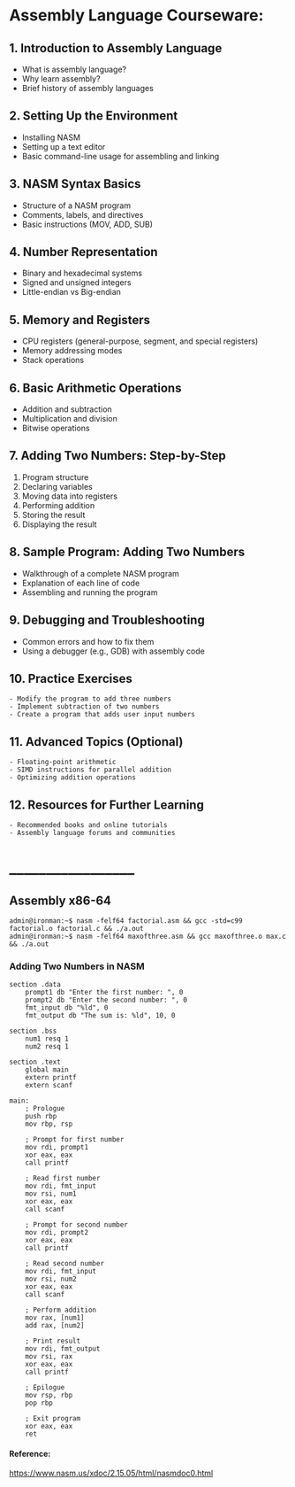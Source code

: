# Assembly Language Courseware: 

## 1. Introduction to Assembly Language
   - What is assembly language?
   - Why learn assembly?
   - Brief history of assembly languages

## 2. Setting Up the Environment
   - Installing NASM
   - Setting up a text editor
   - Basic command-line usage for assembling and linking

## 3. NASM Syntax Basics
   - Structure of a NASM program
   - Comments, labels, and directives
   - Basic instructions (MOV, ADD, SUB)

## 4. Number Representation
   - Binary and hexadecimal systems
   - Signed and unsigned integers
   - Little-endian vs Big-endian

## 5. Memory and Registers
   - CPU registers (general-purpose, segment, and special registers)
   - Memory addressing modes
   - Stack operations

## 6. Basic Arithmetic Operations
   - Addition and subtraction
   - Multiplication and division
   - Bitwise operations

## 7. Adding Two Numbers: Step-by-Step
   1. Program structure
   2. Declaring variables
   3. Moving data into registers
   4. Performing addition
   5. Storing the result
   6. Displaying the result

## 8. Sample Program: Adding Two Numbers
   - Walkthrough of a complete NASM program
   - Explanation of each line of code
   - Assembling and running the program

## 9. Debugging and Troubleshooting
   - Common errors and how to fix them
   - Using a debugger (e.g., GDB) with assembly code

## 10. Practice Exercises
    - Modify the program to add three numbers
    - Implement subtraction of two numbers
    - Create a program that adds user input numbers

## 11. Advanced Topics (Optional)
    - Floating-point arithmetic
    - SIMD instructions for parallel addition
    - Optimizing addition operations

## 12. Resources for Further Learning
    - Recommended books and online tutorials
    - Assembly language forums and communities

# _________________    
## Assembly x86-64

```
admin@ironman:~$ nasm -felf64 factorial.asm && gcc -std=c99 factorial.o factorial.c && ./a.out
admin@ironman:~$ nasm -felf64 maxofthree.asm && gcc maxofthree.o max.c && ./a.out
```

### Adding Two Numbers in NASM
```
section .data
    prompt1 db "Enter the first number: ", 0
    prompt2 db "Enter the second number: ", 0
    fmt_input db "%ld", 0
    fmt_output db "The sum is: %ld", 10, 0

section .bss
    num1 resq 1
    num2 resq 1

section .text
    global main
    extern printf
    extern scanf

main:
    ; Prologue
    push rbp
    mov rbp, rsp

    ; Prompt for first number
    mov rdi, prompt1
    xor eax, eax
    call printf

    ; Read first number
    mov rdi, fmt_input
    mov rsi, num1
    xor eax, eax
    call scanf

    ; Prompt for second number
    mov rdi, prompt2
    xor eax, eax
    call printf

    ; Read second number
    mov rdi, fmt_input
    mov rsi, num2
    xor eax, eax
    call scanf

    ; Perform addition
    mov rax, [num1]
    add rax, [num2]

    ; Print result
    mov rdi, fmt_output
    mov rsi, rax
    xor eax, eax
    call printf

    ; Epilogue
    mov rsp, rbp
    pop rbp

    ; Exit program
    xor eax, eax
    ret   

```


#### Reference:
https://www.nasm.us/xdoc/2.15.05/html/nasmdoc0.html

